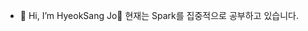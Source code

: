 - 👋 Hi, I’m HyeokSang Jo👀
현재는 Spark를 집중적으로 공부하고 있습니다.
<!-- ### 학력사항 및 경력사항
  - 제주대학교 전산통계학과(졸) 학점 : 3.5/4.3
  - 제주대학교 빅데이터융합전공(복)(졸)
  - 전동킥보드 데이터분석팀(2021/03/01~)
    - 킥보드 배치 예측 모델

### 수상경력
  - 제1회 CDS 빅데이터 경진대회
 
### 프로젝트
  - 날씨에 따른 관광지 추천 서비스(학)
  - 뉴욕 택시 수요예측
  
### 자격증
  - ADSP
  - DASP
  - Computerized accounting qualification Advanced Level 
  - ADP(~ing)
  - Big Data Analysis Engineer(~ing)
  
### 캐글
- https://www.kaggle.com/hiha2949

ha2hi/ha2hi is a ✨ special ✨ repository because its `README.md` (this file) appears on your GitHub profile.
You can click the Preview link to take a look at your changes.
--->
